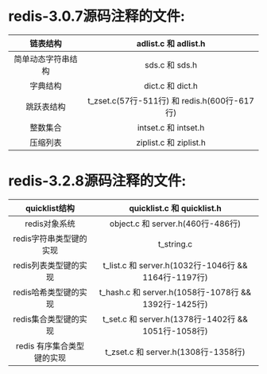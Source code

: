 # redis-3.0.7源码注释的文件:

|   链表结构    |           adlist.c 和 adlist.h           |
| :-------: | :-------------------------------------: |
| 简单动态字符串结构 |              sds.c 和 sds.h              |
|   字典结构    |             dict.c 和 dict.h             |
|   跳跃表结构   | t_zset.c(57行-511行) 和 redis.h(600行-617行) |
|   整数集合    |           intset.c 和 intset.h           |
|   压缩列表    |          ziplist.c 和 ziplist.h          |

# redis-3.2.8源码注释的文件:

|   quicklist结构    |        quicklist.c 和 quicklist.h         |
| :--------------: | :--------------------------------------: |
|    redis对象系统     |      object.c 和 server.h(460行-486行)      |
|  redis字符串类型键的实现  |                t_string.c                |
|  redis列表类型键的实现   | t_list.c 和 server.h(1032行-1046行 && 1164行-1197行) |
|  redis哈希类型键的实现   | t_hash.c 和 server.h(1058行-1078行 && 1392行-1425行) |
|  redis集合类型键的实现   | t_set.c 和 server.h(1378行-1402行 && 1051行-1058行) |
| redis 有序集合类型键的实现 |     t_zset.c 和 server.h(1308行-1358行)     |

## 
